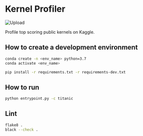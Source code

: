 # Kernel Profiler

![Upload](https://github.com/harupy/kernel-profiler/workflows/Upload/badge.svg)

Profile top scoring public kernels on Kaggle.

## How to create a development environment

```bash
conda create -n <env_name> python=3.7
conda activate <env_name>

pip install -r requirements.txt -r requirements-dev.txt
```

## How to run

```bash
python entrypoint.py -c titanic
```

## Lint

```bash
flake8 .
black --check .
```
